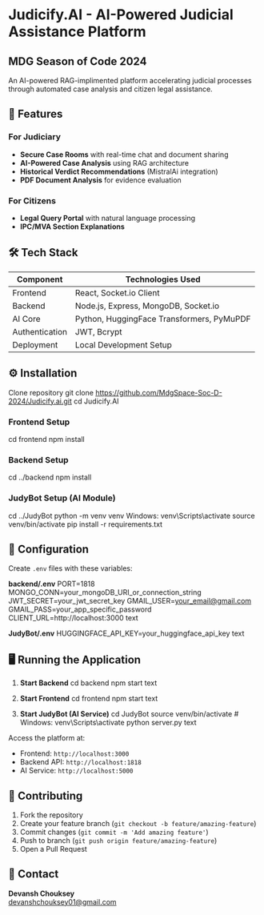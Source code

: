 # Judicify.AI - AI-Powered Judicial Assistance Platform
## MDG Season of Code 2024

An AI-powered RAG-implimented platform accelerating judicial processes through automated case analysis and citizen legal assistance.

## 🚀 Features

### For Judiciary
- **Secure Case Rooms** with real-time chat and document sharing
- **AI-Powered Case Analysis** using RAG architecture
- **Historical Verdict Recommendations** (MistralAi integration)
- **PDF Document Analysis** for evidence evaluation

### For Citizens
- **Legal Query Portal** with natural language processing
- **IPC/MVA Section Explanations**

## 🛠 Tech Stack

| Component       | Technologies Used                              |
|-----------------|-----------------------------------------------|
| Frontend        | React, Socket.io Client        |
| Backend         | Node.js, Express, MongoDB, Socket.io         |
| AI Core         | Python, HuggingFace Transformers, PyMuPDF     |
| Authentication  | JWT, Bcrypt                                   |
| Deployment      | Local Development Setup                       |

## ⚙️ Installation

Clone repository
git clone https://github.com/MdgSpace-Soc-D-2024/Judicify.ai.git
cd Judicify.AI

### Frontend Setup
cd frontend
npm install

### Backend Setup
cd ../backend
npm install

### JudyBot Setup (AI Module)
cd ../JudyBot
python -m venv venv
Windows: venv\Scripts\activate
source venv/bin/activate
pip install -r requirements.txt

## 🔧 Configuration

Create `.env` files with these variables:

**backend/.env**
PORT=1818
MONGO_CONN=your_mongoDB_URI_or_connection_string
JWT_SECRET=your_jwt_secret_key
GMAIL_USER=your_email@gmail.com
GMAIL_PASS=your_app_specific_password
CLIENT_URL=http://localhost:3000
text

**JudyBot/.env**
HUGGINGFACE_API_KEY=your_huggingface_api_key
text

## 🖥 Running the Application

1. **Start Backend**
cd backend
npm start
text

2. **Start Frontend**
cd frontend
npm start
text

3. **Start JudyBot (AI Service)**
cd JudyBot
source venv/bin/activate # Windows: venv\Scripts\activate
python server.py
text

Access the platform at:
- Frontend: `http://localhost:3000`
- Backend API: `http://localhost:1818`
- AI Service: `http://localhost:5000`

## 🤝 Contributing
1. Fork the repository
2. Create your feature branch (`git checkout -b feature/amazing-feature`)
3. Commit changes (`git commit -m 'Add amazing feature'`)
4. Push to branch (`git push origin feature/amazing-feature`)
5. Open a Pull Request

## 📧 Contact
**Devansh Chouksey**  
[devanshchouksey01@gmail.com](mailto:devanshchouksey01@gmail.com)
